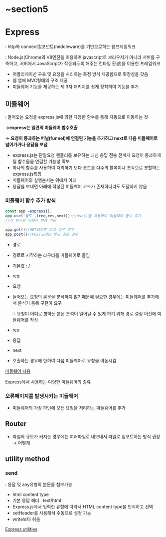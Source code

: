# ~section5

# Express

:  http와 connect컴포넌트(middleware)를 기반으로하는 웹프레임워크

: Node.js(Chrome의 V8엔진을 이용하여 javascript로 브라우저가 아니라 서버를 구축하고, 서버에서 JavaScript가 작동되도록 해주는 런타임 환경)을 이용한 프레임워크

- 어플리케이션 구축 및 요청을 처리하는 특정 방식 제공함으로 확장성을 갖음
- 웹 앱에 MVC형태의 구조 제공
- 미들웨어 기능을 제공하는 제 3자 패키지를 쉽게 장착하여 기능을 추가

## 미들웨어

: 들어오는 요청을 express.js에 의한 다양한 함수를 통해 자동으로 이동하는 것

**→express는 일련의 미들웨어 함수호출**

→ **요청이 통과하는 퍼널(funnel)에 연결된 기능을 추가하고 next로 다음 미들웨어로 넘어가거나 응답을 보냄**

- express.js는 단일요청 핸들러를 보유하는 대신 응답 전송 전까지 요청이 통과하게 될 함수들을  연결할 가능성 확보
- 하나의 함수를 사용하여 처리하기 보다 코드를 다수의 블록이나 조각으로 분할하는 express.js특징
- 미들웨어의 실행순서는 위에서 아래
- 응답을 보내면 아래에 작성된 미들웨어 코드가 존재하더라도 도달하지 않음

### 미들웨어 함수 추가 방식

```jsx
const app =express();
app.use('경로',(req,res,next));//use()를 사용하여 미들웨어 함수 추가
//각 인수의 이름은 변경 가능

app.get()//GET요청만 받고 싶은 경우
app.post()//POST요청만 받고 싶은 경우
```

- 경로
- 경로로 시작하는 라우터를 미들웨어로 들임
- 기본값 : /
- req
- 요청
- 들어오는 요청의 본문을 분석하지 않기때문에 필요한 경우에는 미들웨어를 추가해서 분석기 등록 구현이 요구
    
    <aside>
    💡 요청이 어디로 향하든 본문 분석이 일어날 수 있게 하기 위해 경로 설정 이전에 미들웨어를 작성
    
    </aside>
    
- res
- 응답
- next
- 호출하는 경우에 한하여 다음 미들웨어로 요청을 이동시킴

[미들웨어 사용](https://expressjs.com/ko/guide/using-middleware.html)

Express에서 사용하는 다양한 미들웨어의 종류

### 오류페이지를 발생시키는 미들웨어

- 미들웨어의 가장 하단에 모든 요청을 처리하는 미들웨어를 추가

## Router

- 파일의 규모가 커지는 경우에는 여러파일로 내보내서 파일로 임포트하는 방식 권장 → 어떻게

## utility method

### **send**

: 응답 및 any유형의 본문을 첨부가능

- html content type
- 기본 응답 헤더 : text/html
- Express.js에서 입력한 유형에 따라서 HTML content type을 인식하고 선택
- setHeader를 사용해서 수동으로 설정 가능
- write보다 쉬움

[Express utilities](https://expressjs.com/en/resources/utils.html)